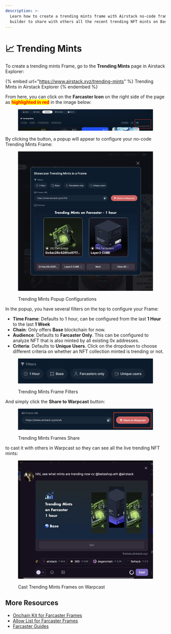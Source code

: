 ```yaml
---
description: >-
  Learn how to create a trending mints frame with Airstack no-code frames
  builder to share with others all the recent trending NFT mints on Base.
---
```


# 📈 Trending Mints

To create a trending mints Frame, go to the **Trending Mints** page in Airstack Explorer:

{% embed url="https://www.airstack.xyz/trending-mints" %}
Trending Mints in Airstack Explorer
{% endembed %}

From here, you can click on the **Farcaster Icon** on the right side of the page as <mark style="color:red;">**highlighted in red**</mark> in the image below:

<figure><img src="../../../.gitbook/assets/Screenshot 2024-04-30 at 14.01.02 (1).png" alt=""><figcaption></figcaption></figure>

By clicking the button, a popup will appear to configure your no-code Trending Mints Frame:

<figure><img src="../../../.gitbook/assets/Screenshot 2024-04-30 at 14.49.05.png" alt=""><figcaption><p>Trending Mints Popup Configurations</p></figcaption></figure>

In the popup, you have several filters on the top to configure your Frame:

* **Time Frame**: Defaults to 1 hour, can be configured from the last **1 Hour** to the last **1 Week**
* **Chain**: Only offers **Base** blockchain for now.
* **Audience**: Defaults to **Farcaster Only**. This can be configured to analyze NFT that is also minted by all existing 0x addresses.
* **Criteria**: Defaults to **Unique Users**. Click on the dropdown to choose different criteria on whether an NFT collection minted is trending or not.

<figure><img src="../../../.gitbook/assets/Screenshot 2024-04-30 at 14.10.05.png" alt=""><figcaption><p>Trending Mints Frame Filters</p></figcaption></figure>

And simply click the **Share to Warpcast** button:

<figure><img src="../../../.gitbook/assets/Screenshot 2024-04-12 at 22.46.28.png" alt=""><figcaption><p>Trending Mints Frames Share</p></figcaption></figure>

to cast it with others in Warpcast so they can see all the live trending NFT mints:

<figure><img src="../../../.gitbook/assets/Screenshot 2024-04-30 at 14.12.35.png" alt=""><figcaption><p>Cast Trending Mints Frames on Warpcast</p></figcaption></figure>

## More Resources

* [Onchain Kit for Farcaster Frames](../airstack-frames-sdk/onchain-kit.md)
* [Allow List for Farcaster Frames](../airstack-frog-recipes-and-middleware/allow-list.md)
* [Farcaster Guides](../../farcaster/)
